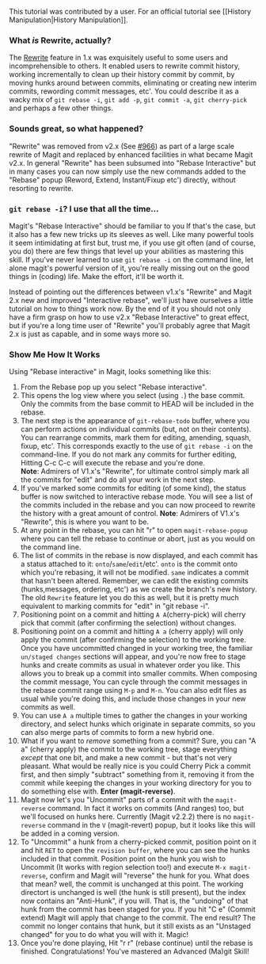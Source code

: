 This tutorial was contributed by a user.  For an official tutorial see
[[History Manipulation|History Manipulation]].

### What *is* Rewrite, actually?

The [Rewrite](https://magit.vc/manual/1.4/Magit/Rewriting.html#Rewriting) feature in 1.x was exquisitely useful to some users and incomprehensible to others. It enabled users to rewrite commit history, working incrementally to clean up their history commit by commit, by moving hunks around between commits, eliminating or creating new interim commits, rewording commit messages, etc'.  You could describe it as a wacky mix of `git rebase -i`, `git add -p`, `git commit -a`, `git cherry-pick` and perhaps a few other things.

### Sounds great, so what happened?

"Rewrite" was removed from v2.x (See [#966](https://github.com/Magit/Magit/issues/2330)) as part of a large scale rewrite of Magit and replaced by enhanced facilities in what became Magit v2.x. In general "Rewrite" has been subsumed into "Rebase Interactive" but in many cases you can now simply use the new commands added
to the "Rebase" popup (Reword, Extend, Instant/Fixup etc') directly, without resorting to rewrite.

### `git rebase -i`? I use that all the time...

Magit's "Rebase Interactive" should be familiar to you If that's the case, but it also has a few new tricks
up its sleeves as well. Like many powerful tools it seem intimidating at first but, trust me, if you use
git often (and of course, you do) there are few things that level up your abilities as mastering this skill. If you've never learned to use `git rebase -i` on the command line, let alone magit's powerful version of it, you're really missing out on the good things in (coding) life. Make the effort, it'll be worth it.

Instead of pointing out the differences between v1.x's "Rewrite" and Magit 2.x new and improved "Interactive rebase", we'll just have ourselves a little tutorial on how to things work now. By the end of it you should not only have a firm grasp on how to use v2.x "Rebase Interactive" to great effect,  but if you're a long time user of "Rewrite" you'll probably agree that Magit 2.x is just as capable, and in some ways more so.

### Show Me How It Works

Using "Rebase interactive" in Magit, looks something like this:

1. From the Rebase pop up you select "Rebase interactive".
2. This opens the log view where you select (using `.`) the base commit. Only the commits from the base commit to HEAD will be included in the rebase.
3. The next step is the appearance of `git-rebase-todo` buffer, where you can perform actions on individual commits (but, not on their contents). You can rearrange commits, mark them for editing, amending, squash, fixup, etc'.  This corresponds exactly to the use of `git rebase -i` on the command-line. If you do not mark
any commits for further editing, Hitting C-c C-c will execute the rebase and you're done.  
**Note**: Admirers of V1.x's "Rewrite", for ultimate control simply mark all the commits for "edit"
and do all your work in the next step.
4. If you've marked some commits for editing (of some kind), the status buffer is now switched to interactive rebase mode. You will see a list of the commits included in the rebase and you can now proceed to rewrite
the history with a great amount of control.
**Note**: Admirers of V1.x's "Rewrite", this is where you want to be.
5. At any point in the rebase, you can hit "r" to open `magit-rebase-popup` where you can tell the rebase
to continue or abort, just as you would on the command line.
6. The list of commits in the rebase is now displayed, and each commit has a status attached to it: `onto`/`same`/`edit`/etc'. `onto` is the commit onto which you're rebasing, it will not be modified.
`same` indicates a commit that hasn't been altered. Remember, we can edit the existing commits (hunks,messages, ordering, etc') as we create the branch's new history. The old `Rewrite` feature 
let you do this as well, but it is pretty much equivalent to marking commits for "edit" in "git rebase -i".
7. Positioning point on a commit and hitting `A A`(cherry-pick) will cherry pick that commit (after confirming the selection) without changes.
8. Positioning point on a commit and hitting `A a` (cherry apply) will only apply the commit (after confirming the selection) to the working tree. Once you have uncommitted changed in your working tree, the familiar `un/staged changes` sections will appear, and you're now free to stage hunks and create commits as usual in whatever order you like. This allows you to break up a commit into smaller commits. When composing the commit message, You can cycle through the commit messages in the rebase commit range using `M-p` and `M-n`.  You can also edit files as usual while you're doing this, and include those changes in your new commits as well.
9. You can use `A a` multiple times to gather the changes in your working directory, and select hunks which originate in separate commits, so you can also merge parts of commits to form a new hybrid one.
10. What if you want to *remove* something from a commit? Sure, you can "A a" (cherry apply) the commit to the working tree, stage everything *except* that one bit, and make a new commit - but that's not very pleasant. What would be really nice is you could Cherry Pick a commit first, and then simply "subtract" something from it, removing it from the commit while keeping the changes in your working directory for you to do something else with. **Enter (magit-reverse)**.
10. Magit now let's you "Uncommit" parts of a commit with the `magit-reverse` command. In fact it works on commits (And ranges) too, but we'll focused on hunks here. Currently (Magit v2.2.2) there is no `magit-reverse` command in the `V` (magit-revert)  popup, but it looks like this will be added in a coming version. 
11. To "Uncommit" a hunk from a cherry-picked commit, position point on it and hit `RET` to open the `revision buffer`, where you can see the hunks included in that commit. Position point on the hunk you wish to Uncommit (It works with region selection too!) and execute `M-x magit-reverse`, confirm and Magit will
"reverse" the hunk for you. What does that mean? well, the commit is unchanged at this point. The working
directort is unchanged is well (the hunk is still present), but the index now contains an "Anti-Hunk", if you will. That is, the "undoing" of that hunk from the commit has been staged for you. If you hit "C e" (Commit extend) Magit will apply that change to the commit. The end result? The commit no longer contains that hunk,
but it still exists as an "Unstaged changed" for you to do what you will with it. Magic!
12. Once you're done playing, Hit "r r" (rebase continue) until the rebase is finished. Congratulations! You've mastered an Advanced (Ma)git Skill!
